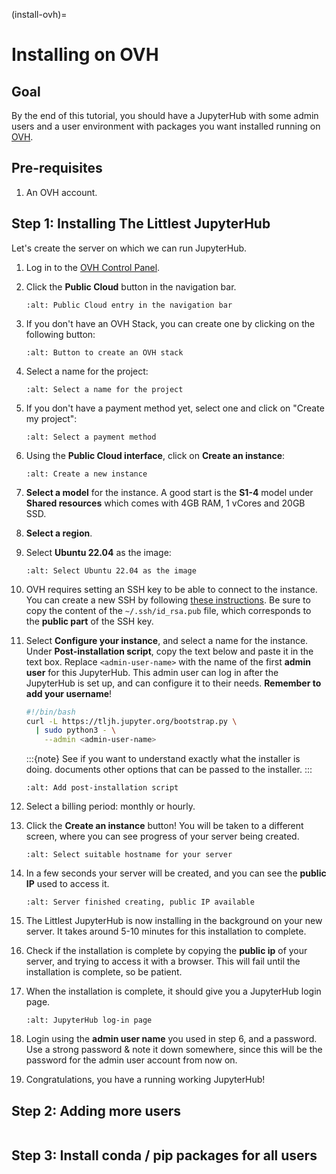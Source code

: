(install-ovh)=

# Installing on OVH

## Goal

By the end of this tutorial, you should have a JupyterHub with some admin
users and a user environment with packages you want installed running on
[OVH](https://www.ovh.com).

## Pre-requisites

1. An OVH account.

## Step 1: Installing The Littlest JupyterHub

Let's create the server on which we can run JupyterHub.

1.  Log in to the [OVH Control Panel](https://www.ovh.com/auth/).

2.  Click the **Public Cloud** button in the navigation bar.

    ```{image} ../images/providers/ovh/public-cloud.png
    :alt: Public Cloud entry in the navigation bar
    ```

3.  If you don't have an OVH Stack, you can create one by clicking on the following button:

    ```{image} ../images/providers/ovh/create-ovh-stack.png
    :alt: Button to create an OVH stack
    ```

4.  Select a name for the project:

    ```{image} ../images/providers/ovh/project-name.png
    :alt: Select a name for the project
    ```

5.  If you don't have a payment method yet, select one and click on "Create my project":

    ```{image} ../images/providers/ovh/payment.png
    :alt: Select a payment method
    ```

6.  Using the **Public Cloud interface**, click on **Create an instance**:

    ```{image} ../images/providers/ovh/create-instance.png
    :alt: Create a new instance
    ```

7.  **Select a model** for the instance. A good start is the **S1-4** model under **Shared resources** which comes with 4GB RAM, 1 vCores and 20GB SSD.

8.  **Select a region**.

9.  Select **Ubuntu 22.04** as the image:

    ```{image} ../images/providers/ovh/distribution.png
    :alt: Select Ubuntu 22.04 as the image
    ```

10. OVH requires setting an SSH key to be able to connect to the instance.
    You can create a new SSH by following
    [these instructions](https://help.github.com/en/enterprise/2.16/user/articles/generating-a-new-ssh-key-and-adding-it-to-the-ssh-agent).
    Be sure to copy the content of the `~/.ssh/id_rsa.pub` file, which corresponds to the **public part** of the SSH key.

11. Select **Configure your instance**, and select a name for the instance.
    Under **Post-installation script**, copy the text below and paste it in the text box.
    Replace `<admin-user-name>` with the name of the first **admin user** for this
    JupyterHub. This admin user can log in after the JupyterHub is set up, and
    can configure it to their needs. **Remember to add your username**!

    ```bash
    #!/bin/bash
    curl -L https://tljh.jupyter.org/bootstrap.py \
      | sudo python3 - \
        --admin <admin-user-name>
    ```

    :::{note}
    See [](/topic/installer-actions) if you want to understand exactly what the installer is doing.
    [](/topic/customizing-installer) documents other options that can be passed to the installer.
    :::

    ```{image} ../images/providers/ovh/configuration.png
    :alt: Add post-installation script
    ```

12. Select a billing period: monthly or hourly.

13. Click the **Create an instance** button! You will be taken to a different screen,
    where you can see progress of your server being created.

    ```{image} ../images/providers/ovh/create-instance.png
    :alt: Select suitable hostname for your server
    ```

14. In a few seconds your server will be created, and you can see the **public IP**
    used to access it.

    ```{image} ../images/providers/ovh/public-ip.png
    :alt: Server finished creating, public IP available
    ```

15. The Littlest JupyterHub is now installing in the background on your new server.
    It takes around 5-10 minutes for this installation to complete.

16. Check if the installation is complete by copying the **public ip**
    of your server, and trying to access it with a browser. This will fail until
    the installation is complete, so be patient.

17. When the installation is complete, it should give you a JupyterHub login page.

    ```{image} ../images/first-login.png
    :alt: JupyterHub log-in page
    ```

18. Login using the **admin user name** you used in step 6, and a password. Use a
    strong password & note it down somewhere, since this will be the password for
    the admin user account from now on.

19. Congratulations, you have a running working JupyterHub!

## Step 2: Adding more users

```{include} add-users.md

```

## Step 3: Install conda / pip packages for all users

```{include} add-packages.md

```
